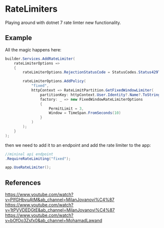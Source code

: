# RateLimiters

Playing around with dotnet 7 rate limter new functionality.

## Example

All the magic happens here:

```csharp
builder.Services.AddRateLimiter(
    rateLimiterOptions =>
    {
        rateLimiterOptions.RejectionStatusCode = StatusCodes.Status429TooManyRequests;

        rateLimiterOptions.AddPolicy(
            "fixed",
            httpContext => RateLimitPartition.GetFixedWindowLimiter(
                partitionKey: httpContext.User.Identity?.Name?.ToString(),
                factory: _ => new FixedWindowRateLimiterOptions
                {
                    PermitLimit = 3,
                    Window = TimeSpan.FromSeconds(10)
                }
            )
        );
    }
);
```

then we need to add it to an endpoint and add the rate limiter to the app:

```csharp
//mininal api endpoint
.RequireRateLimiting("fixed");

app.UseRateLimiter();
```

## References

<https://www.youtube.com/watch?v=PIfGHbvuAtM&ab_channel=MilanJovanovi%C4%87>
<https://www.youtube.com/watch?v=1tPVVDEDGtE&ab_channel=MilanJovanovi%C4%87>
<https://www.youtube.com/watch?v=bOfOo3Zsfx0&ab_channel=MohamadLawand>
